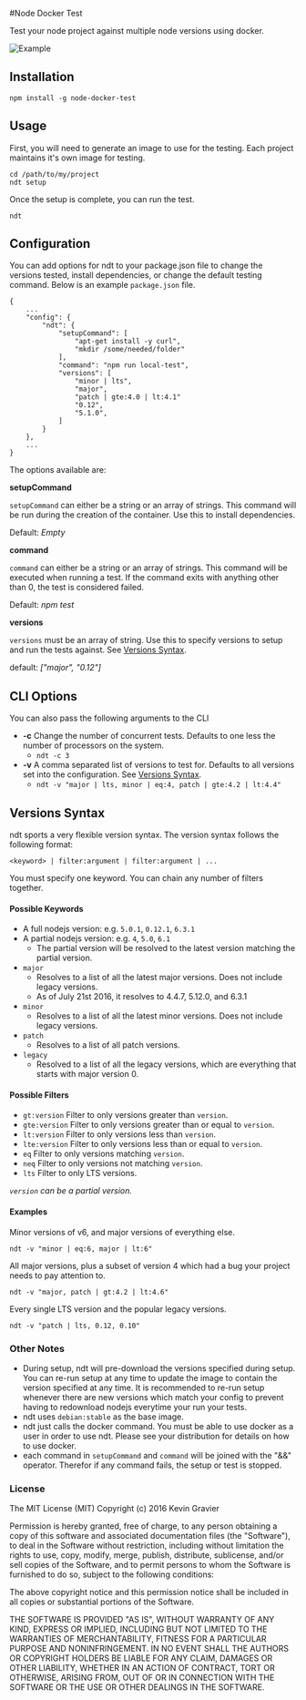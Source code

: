 #Node Docker Test

Test your node project against multiple node versions using docker.

![Example](https://github.com/mrkmg/node-docker-test/blob/master/img/example.gif?raw=true)

## Installation

    npm install -g node-docker-test

## Usage

First, you will need to generate an image to use for the testing. Each project maintains it's own image for testing.

    cd /path/to/my/project
    ndt setup

Once the setup is complete, you can run the test.

    ndt

## Configuration

You can add options for ndt to your package.json file to change the versions tested, install dependencies, or change the default testing command. Below is an example `package.json` file.

    {
        ...
        "config": {
            "ndt": {
                "setupCommand": [
                    "apt-get install -y curl",
                    "mkdir /some/needed/folder"
                ],
                "command": "npm run local-test",
                "versions": [
                    "minor | lts",
                    "major",
                    "patch | gte:4.0 | lt:4.1"
                    "0.12",
                    "5.1.0",
                ]
            }
        },
        ...
    }


The options available are:

**setupCommand**

`setupCommand` can either be a string or an array of strings. This command will be run during the creation of the container. Use this to install dependencies.

Default: *Empty*

**command**

`command` can either be a string or an array of strings. This command will be executed when running a test. If the command exits with anything other than 0, the test is considered failed.

Default: *npm test*

**versions**

`versions` must be an array of string. Use this to specify versions to setup and run the tests against. See [Versions Syntax](#versions-syntax).

default: *["major", "0.12"]*


## CLI Options

You can also pass the following arguments to the CLI

- **-c** Change the number of concurrent tests. Defaults to one less the number of processors on the system.
    - `ndt -c 3`
- **-v** A comma separated list of versions to test for. Defaults to all versions set into the configuration. See [Versions Syntax](#versions-syntax).
    - `ndt -v "major | lts, minor | eq:4, patch | gte:4.2 | lt:4.4"`


## Versions Syntax

ndt sports a very flexible version syntax. The version syntax follows the following format:

    <keyword> | filter:argument | filter:argument | ...

You must specify one keyword. You can chain any number of filters together.

#### Possible Keywords

- A full nodejs version: e.g. `5.0.1`, `0.12.1`, `6.3.1`
- A partial nodejs version: e.g. `4`, `5.0`, `6.1`
    - The partial version will be resolved to the latest version matching the partial version.
- `major`
    - Resolves to a list of all the latest major versions. Does not include legacy versions.
    - As of July 21st 2016, it resolves to 4.4.7, 5.12.0, and 6.3.1
- `minor`
    - Resolves to a list of all the latest minor versions. Does not include legacy versions.
- `patch`
    - Resolves to a list of all patch versions.
- `legacy`
    - Resolved to a list of all the legacy versions, which are everything that starts with major version 0.

#### Possible Filters

- `gt:version` Filter to only versions greater than `version`.
- `gte:version` Filter to only versions greater than or equal to `version`.
- `lt:version` Filter to only versions less than `version`.
- `lte:version` Filter to only versions less than or equal to `version`.
- `eq` Filter to only versions matching `version`.
- `neq` Filter to only versions not matching `version`.
- `lts` Filter to only LTS versions.

*`version` can be a partial version.*

#### Examples

Minor versions of v6, and major versions of everything else.

    ndt -v "minor | eq:6, major | lt:6"

All major versions, plus a subset of version 4 which had a bug your project needs to pay attention to.

    ndt -v "major, patch | gt:4.2 | lt:4.6"

Every single LTS version and the popular legacy versions.

    ndt -v "patch | lts, 0.12, 0.10"

### Other Notes

- During setup, ndt will pre-download the versions specified during setup. You can re-run setup at any time to update the image to contain the version specified at any time. It is recommended to re-run setup whenever there are new versions which match your config to prevent having to redownload nodejs everytime your run your tests.
- ndt uses `debian:stable` as the base image.
- ndt just calls the docker command. You must be able to use docker as a user in order to use ndt. Please see your distribution for details on how to use docker.
- each command in `setupCommand` and `command` will be joined with the "&&" operator. Therefor if any command fails, the setup or test is stopped.


### License

The MIT License (MIT)
Copyright (c) 2016 Kevin Gravier

Permission is hereby granted, free of charge, to any person obtaining a copy of this software and associated documentation files (the "Software"), to deal in the Software without restriction, including without limitation the rights to use, copy, modify, merge, publish, distribute, sublicense, and/or sell copies of the Software, and to permit persons to whom the Software is furnished to do so, subject to the following conditions:

The above copyright notice and this permission notice shall be included in all copies or substantial portions of the Software.

THE SOFTWARE IS PROVIDED "AS IS", WITHOUT WARRANTY OF ANY KIND, EXPRESS OR IMPLIED, INCLUDING BUT NOT LIMITED TO THE WARRANTIES OF MERCHANTABILITY, FITNESS FOR A PARTICULAR PURPOSE AND NONINFRINGEMENT. IN NO EVENT SHALL THE AUTHORS OR COPYRIGHT HOLDERS BE LIABLE FOR ANY CLAIM, DAMAGES OR OTHER LIABILITY, WHETHER IN AN ACTION OF CONTRACT, TORT OR OTHERWISE, ARISING FROM, OUT OF OR IN CONNECTION WITH THE SOFTWARE OR THE USE OR OTHER DEALINGS IN THE SOFTWARE.
